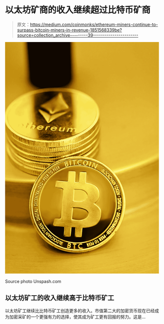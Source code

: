 # 以太坊矿商的收入继续超过比特币矿商

> 原文：<https://medium.com/coinmonks/ethereum-miners-continue-to-surpass-bitcoin-miners-in-revenue-1851568339be?source=collection_archive---------39----------------------->

![](img/b09bd7d4b24e68103c1f49fae86cd6a7.png)

Source photo Unspash.com

## 以太坊矿工的收入继续高于比特币矿工

以太坊矿工继续比比特币矿工创造更多的收入。市值第二大的加密货币现在已经成为加密采矿的一个更强有力的选择，使其成为矿工更有回报的努力。这是…